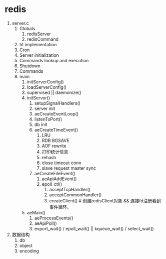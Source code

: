 # redis

1. server.c
    1. Globals
       1. redisServer
       2. redisCommand
    2. ht implementation
    3. Cron
    4. Server initialization
    5. Commands lookup and execution
    6. Shutdown
    7. Commands
    8. main
        1. initServerConfig()
        2. loadServerConfig()
        3. supervised || daemonize()
        4. initServer()
           1. setupSignalHandlers()
           2. server init
           3. aeCreateEventLoop()
           4. listenToPort()
           5. db init
           6. aeCreateTimeEvent()
              1. LRU
              2. RDB BGSAVE
              3. AOF rewrite
              4. 打印统计信息
              5. rehash
              6. close timeout conn
              7. slave request master sync
           7. aeCreateFileEvent()
              1. aeApiAddEvent()
              2. epoll_ctl()
                 1. acceptTcpHandler()
                 2. acceptCommonHandler()
                 3. createClient() # 创建redisClient对象 && 连接fd注册看到事件循环。
        5. aeMain()
              1. aeProcessEvents()
              2. aeApiPoll()
              3. evport_wait() / epoll_wait() || kqueue_wait() / select_wait()
2. 数据结构
   1. db
   2. object
   3. encoding
